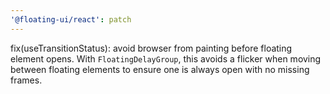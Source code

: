 ```yaml
---
'@floating-ui/react': patch
---
```


fix(useTransitionStatus): avoid browser from painting before floating element opens. With `FloatingDelayGroup`, this avoids a flicker when moving between floating elements to ensure one is always open with no missing frames.
